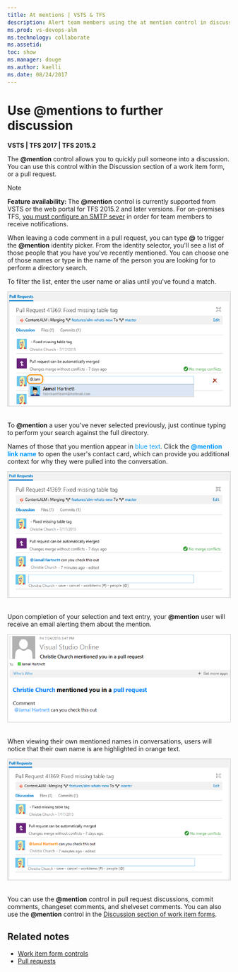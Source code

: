 ```yaml
---
title: At mentions | VSTS & TFS
description: Alert team members using the at mention control in discussions and pull requests 
ms.prod: vs-devops-alm
ms.technology: collaborate
ms.assetid: 
toc: show
ms.manager: douge
ms.author: kaelli
ms.date: 08/24/2017
---
```



# Use &#64;mentions to further discussion
**VSTS | TFS 2017 | TFS 2015.2**

The **@mention** control allows you to quickly pull someone into a discussion.  You can use this control within the Discussion section of a work item form, or a pull request. 

<a id="mention-person-id">  </a>

>[!NOTE]    
><b>Feature availability: </b>The **@mention**  control is currently supported from VSTS or the web portal for TFS 2015.2 and later versions. For on-premises TFS, [you must configure an SMTP sever](../tfs-server/admin/setup-customize-alerts.md) in order for team members to receive notifications.    

When leaving a code comment in a pull request, you can type **@** to trigger the **@mention** identity picker. From the identity selector, you'll see a list of those people that you have you've recently mentioned. You can choose one of those names or type in the name of the person you are looking for to perform a directory search.  

To filter the list, enter the user name or alias until you've found a match.

<img src="_img/at-mention-pr-type-name.png" alt="Web portal, Pull Request, Type a user name or email alias to locate a match" style="border: 1px solid #CCCCCC;" /> 

To **@mention** a user you've never selected previously, just continue typing to perform your search against the full directory.  

Names of those that you mention appear in <span style="color:#0099FF">blue text</span>. Click the <span style="color:#0099FF">**@mention link name**</span> to open the user's contact card, which can provide you additional context for why they were pulled into the conversation.  

<img src="_img/at-mention-link-to-user-contact-card.png" alt="Web portal, At mention user contact card accessible]" style="border: 1px solid #CCCCCC;" /> 

Upon completion of your selection and text entry, your **@mention** user will receive an email alerting them about the mention.  

<img src="_img/mail-to-at-mention-user.png" alt="Email sent to at-mention user account]" style="border: 1px solid #CCCCCC;" /> 

When viewing their own mentioned names in conversations, users will notice that their own name is are highlighted in orange text.  

<img src="_img/at-mention-link-view-of-own-name.png" alt="Web portal, At mention of ones own name appears in orange text]" style="border: 1px solid #CCCCCC;" /> 

You can use the **@mention** control in pull request discussions, commit comments, changeset comments, and shelveset comments. You can also use the **@mention** control in the [Discussion section of work item forms](../work/concepts/work-item-form-controls.md#discussion). 

## Related notes

- [Work item form controls](../work/concepts/work-item-form-controls.md)  
- [Pull requests](../git/tutorial/pullrequest.md)